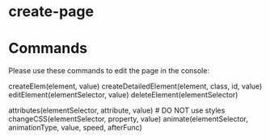 # create-page
# Commands

Please use these commands to edit the page in the console:

createElem(element, value)
createDetailedElement(element, class, id, value)
editElement(elementSelector, value)
deleteElement(elementSelector)

attributes(elementSelector, attribute, value) # DO NOT use styles
changeCSS(elementSelector, property, value)
animate(elementSelector, animationType, value, speed, afterFunc)
